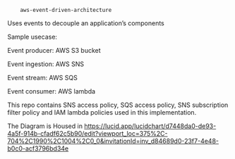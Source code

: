         aws-event-driven-architecture
Uses events to decouple an application’s components

Sample usecase:

Event producer: AWS S3 bucket

Event ingestion: AWS SNS

Event stream: AWS SQS

Event consumer: AWS lambda

This repo contains SNS access policy, SQS access policy, SNS subscription filter policy and IAM lambda policies used in this implementation.


The Diagram is Housed in 
https://lucid.app/lucidchart/d7448da0-de93-4a5f-914b-cfadf62c5b90/edit?viewport_loc=375%2C-704%2C1990%2C1004%2C0_0&invitationId=inv_d84689d0-23f7-4e48-b0c0-acf3796bd34e

